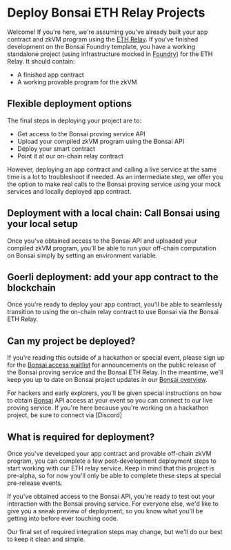 # Deploy Bonsai ETH Relay Projects

Welcome! If you're here, we're assuming you've already built your app contract and zkVM program using the [ETH Relay](../eth-relay/eth-relay-overview.md). If you've finished development on the Bonsai Foundry template, you have a working standalone project (using infrastructure mocked in [Foundry](https://github.com/foundry-rs/foundry)) for the ETH Relay. It should contain:
* A finished app contract
* A working provable program for the zkVM

## Flexible deployment options

The final steps in deploying your project are to:

* Get access to the Bonsai proving service API
* Upload your compiled zkVM program using the Bonsai API
* Deploy your smart contract
* Point it at our on-chain relay contract

However, deploying an app contract and calling a live service at the same time is a lot to troubleshoot if needed. As an intermediate step, we offer you the option to make real calls to the Bonsai proving service using your mock services and locally deployed app contract.

## Deployment with a local chain: Call Bonsai using your local setup

Once you've obtained access to the Bonsai API and uploaded your compiled zkVM program, you'll be able to run your off-chain computation on Bonsai simply by setting an environment variable.

## Goerli deployment: add your app contract to the blockchain

Once you're ready to deploy your app contract, you'll be able to seamlessly transition to using the on-chain relay contract to use Bonsai via the Bonsai ETH Relay.

## Can my project be deployed?

If you're reading this outside of a hackathon or special event, please sign up for the [Bonsai access waitlist](https://fmree464va4.typeform.com/to/t6hZD54Z) for announcements on the public release of the Bonsai proving service and the Bonsai ETH Relay. In the meantime, we'll keep you up to date on Bonsai project updates in our [Bonsai overview](../bonsai-overview.md).

For hackers and early explorers, you'll be given special instructions on how to obtain [Bonsai](../bonsai-overview.md#bonsai-alpha-a-zero-knowledge-proving-service) API access at your event so you can connect to our live proving service. If you're here because you're working on a hackathon project, be sure to connect via [Discord]

## What is required for deployment?

Once you've developed your app contract and provable off-chain zkVM program, you can complete a few post-development deployment steps to start working with our ETH relay service. Keep in mind that this project is pre-alpha, so for now you'll only be able to complete these steps at special pre-release events. 

If you've obtained access to the Bonsai API, you're ready to test out your interaction with the Bonsai proving service. For everyone else, we'd like to give you a sneak preview of deployment, so you know what you'll be getting into before ever touching code.

Our final set of required integration steps may change, but we'll do our best to keep it clean and simple.
